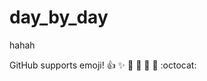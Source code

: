 # day_by_day
hahah


GitHub supports emoji!
:+1: :sparkles: :camel: :tada:
:rocket: :metal: :octocat:


